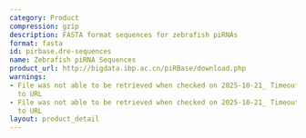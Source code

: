 ```yaml
---
category: Product
compression: gzip
description: FASTA format sequences for zebrafish piRNAs
format: fasta
id: pirbase.dre-sequences
name: Zebrafish piRNA Sequences
product_url: http://bigdata.ibp.ac.cn/piRBase/download.php
warnings:
- File was not able to be retrieved when checked on 2025-10-21_ Timeout connecting
  to URL
- File was not able to be retrieved when checked on 2025-10-21_ Timeout connecting
  to URL
layout: product_detail
---
```

